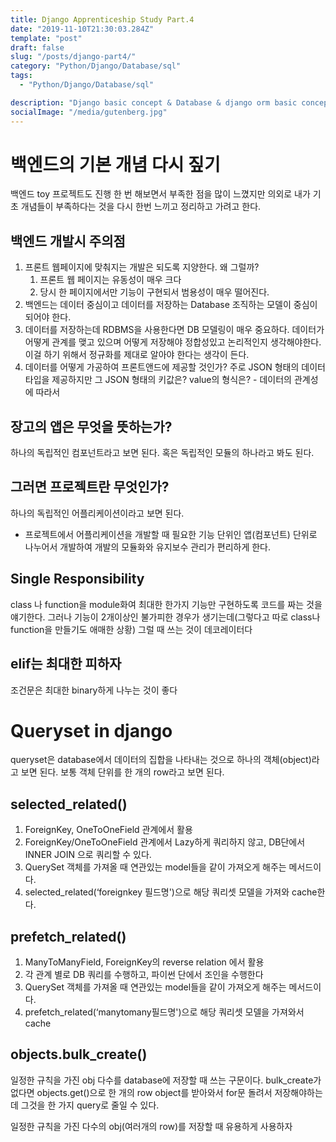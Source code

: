 ```yaml
---
title: Django Apprenticeship Study Part.4
date: "2019-11-10T21:30:03.284Z"
template: "post"
draft: false
slug: "/posts/django-part4/"
category: "Python/Django/Database/sql"
tags:
  - "Python/Django/Database/sql"

description: "Django basic concept & Database & django orm basic concept/SQL"
socialImage: "/media/gutenberg.jpg"
---
```


# 백엔드의 기본 개념 다시 짚기

백엔드 toy 프로젝트도 진행 한 번 해보면서 부족한 점을 많이 느꼈지만 의외로 내가 기초 개념들이 부족하다는 것을 다시 한번 느끼고 정리하고 가려고 한다.

## 백엔드 개발시 주의점

1. 프론트 웹페이지에 맞춰지는 개발은 되도록 지양한다. 왜 그럴까?
   1. 프론트 웹 페이지는 유동성이 매우 크다
   2. 당시 한 페이지에서만 기능이 구현되서 범용성이 매우 떨어진다.
2. 백엔드는 데이터 중심이고 데이터를 저장하는 Database 조직하는 모델이 중심이 되어야 한다.
3. 데이터를 저장하는데 RDBMS을 사용한다면 DB 모델링이 매우 중요하다. 데이터가 어떻게 관계를 맺고 있으며 어떻게 저장해야 정합성있고 논리적인지 생각해야한다. 이걸 하기 위해서 정규화를 제대로 알아야 한다는 생각이 든다.
4. 데이터를 어떻게 가공하여 프론트앤드에 제공할 것인가? 주로 JSON 형태의 데이터 타입을 제공하지만 그 JSON 형태의 키값은? value의 형식은? - 데이터의 관계성에 따라서

## 장고의 앱은 무엇을 뜻하는가?

하나의 독립적인 컴포넌트라고 보면 된다. 혹은 독립적인 모듈의 하나라고 봐도 된다.

## 그러면 프로젝트란 무엇인가?

하나의 독립적인 어플리케이션이라고 보면 된다.

- 프로젝트에서 어플리케이션을 개발할 때 필요한 기능 단위인 앱(컴포넌트) 단위로 나누어서 개발하여 개발의 모듈화와 유지보수 관리가 편리하게 한다.

## Single Responsibility

class 나 function을 module화여 최대한 한가지 기능만 구현하도록 코드를 짜는 것을 얘기한다.
그러나 기능이 2개이상인 불가피한 경우가 생기는데(그렇다고 따로 class나 function을 만들기도 애매한 상황) 그럴 때 쓰는 것이 데코레이터다

## elif는 최대한 피하자

조건문은 최대한 binary하게 나누는 것이 좋다

# Queryset in django

queryset은 database에서 데이터의 집합을 나타내는 것으로 하나의 객체(object)라고 보면 된다. 보통 객체 단위를 한 개의 row라고 보면 된다.

## selected_related()

1. ForeignKey, OneToOneField 관계에서 활용
2. ForeignKey/OneToOneField 관계에서 Lazy하게 쿼리하지 않고, DB단에서 INNER JOIN 으로 쿼리할 수 있다.
3. QuerySet 객체를 가져올 때 연관있는 model들을 같이 가져오게 해주는 메서드이다.
4. selected_related(‘foreignkey 필드명')으로 해당 쿼리셋 모델을 가져와 cache한다.

## prefetch_related()

1. ManyToManyField, ForeignKey의 reverse relation 에서 활용
2. 각 관계 별로 DB 쿼리를 수행하고, 파이썬 단에서 조인을 수행한다
3. QuerySet 객체를 가져올 때 연관있는 model들을 같이 가져오게 해주는 메서드이다.
4. prefetch_related(‘manytomany필드명')으로 해당 쿼리셋 모델을 가져와서 cache

## objects.bulk_create()

일정한 규칙을 가진 obj 다수를 database에 저장할 때 쓰는 구문이다.
bulk_create가 없다면 objects.get()으로 한 개의 row object를 받아와서 for문 돌려서 저장해야하는데 그것을 한 가지 query로 줄일 수 있다.

일정한 규칙을 가진 다수의 obj(여러개의 row)를 저장할 때 유용하게 사용하자
